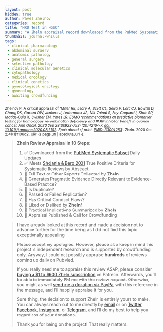 ```yaml
---
layout: post
hidden: true
author: Pavel Zhelnov
categories: record
title: "HRD Test in HGSC"
summary: "A Zheln appraisal record downloaded from the PubMed Systematic Subset daily updates."
thumbnail: journal-whills
tags:
 - clinical pharmacology
 - abdominal surgery
 - anatomic pathology
 - general surgery
 - selective pathology
 - clinical molecular genetics
 - cytopathology
 - medical oncology
 - clinical genetics
 - gynecological oncology
 - gynecology
 - awaiting crowdfunding
---
```


<small id="citation">Zhelnov P. A critical appraisal of _‘Miller RE, Leary A, Scott CL, Serra V, Lord CJ, Bowtell D, Chang DK, Garsed DW, Jonkers J, Ledermann JA, Nik-Zainal S, Ray-Coquard I, Shah SP, Matias-Guiu X, Swisher EM, Yates LR. ESMO recommendations on predictive biomarker testing for homologous recombination deficiency and PARP inhibitor benefit in ovarian cancer. Ann Oncol. 2020 Sep 28:S0923-7534(20)42164-7. [doi: 10.1016/j.annonc.2020.08.2102](https://doi.org/10.1016/j.annonc.2020.08.2102). Epub ahead of print. [PMID: 33004253](https://pubmed.gov/33004253)’._ Zheln. 2020 Oct 2;41(1):r106d2. URI: {{ page.url | absolute_url }}.</small>

> **Zheln Review Appraisal in 10 Steps:**
>
> 1. ✅ Downloaded from the [PubMed Systematic Subset](https://github.com/p1m-ortho/qs-global-ortho-search-queries/blob/global-sr-query/README.md) Daily Updates
> 2. ✅ Meets [Shojania & Bero 2001](https://www.researchgate.net/publication/11820967_Taking_Advantage_of_the_Explosion_of_Systematic_Reviews_An_Efficient_MEDLINE_Search_Strategy) True Positive Criteria for Systematic Reviews by Abstract
> 3. 🔄 Full Text or Other Reports Collected by **Zheln**
> 4. 🔄 Generates Pragmatic Evidence Directly Relevant to Evidence-Based Practice?
> 5. 🔄 Is Duplicate?
> 6. 🔄 Passed or Failed Replication?
> 7. 🔄 Has Critical Conduct Flaws?
> 8. 🔄 Liked or Disliked by **Zheln**?
> 9. 🔄 Practical Implications Summarized by **Zheln**
> 10. 🔄 Appraisal Published & Call for Crowdfunding

> I have already looked at this record and made a decision not to advance further for the time being as I did not find this topic exceptionally appealing.
>
> Please accept my apologies. However, please also keep in mind this project is independent research and is supported by crowdfunding only. Anyway, I could not possibly appraise **hundreds** of reviews coming up daily on PubMed.
> 
> If you really need me to appraise this review ASAP, please consider [buying a $1 to $600 Zheln subscription](https://patreon.com/zheln) on Patreon. Afterwards, you’ll be able to immediately PM me with the review request. Otherwise, you might as well [send me a donation via PayPal](https://paypal.me/pjelnov) with this reference in the message, and I’ll happily appraise it for you.
> 
> Sure thing, the decision to support Zheln is entirely yours to make. You can always reach out to me directly by [email](mailto:pavel@zheln.com) or on [Twitter](https://twitter.com/drzhelnov), [Facebook](https://facebook.com/drzhelnov), [Instagram](https://instagram.com/igzheln), or [Telegram](https://t.me/drzhelnov), and I’ll do my best to help you regardless of your donations.
> 
> Thank you for being on the project! That really matters.
